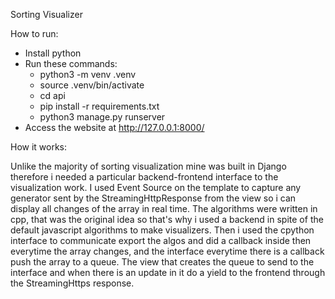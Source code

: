Sorting Visualizer

How to run:
  - Install python
  - Run these commands:
      - python3 -m venv .venv
      - source .venv/bin/activate
      - cd api
      - pip install -r requirements.txt
      - python3 manage.py runserver
  - Access the website at http://127.0.0.1:8000/

How it works:

  Unlike the majority of sorting visualization mine was built in Django therefore i needed a particular backend-frontend interface to the visualization work. 
I used Event Source on the template to capture any generator sent by the StreamingHttpResponse from the view so i can display all changes of the array in real time.
The algorithms were written in cpp, that was the original idea so that's why i used a backend in spite of the default javascript algorithms to make visualizers.
Then i used the cpython interface to communicate export the algos and did a callback inside then everytime the array changes, and the interface everytime there is a callback push the array to a queue.
The view that creates the queue to send to the interface and when there is an update in it do a yield to the frontend through the StreamingHttps response.
